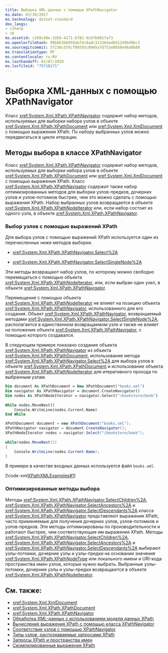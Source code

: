 ```yaml
---
title: Выборка XML-данных с помощью XPathNavigator
ms.date: 03/30/2017
ms.technology: dotnet-standard
dev_langs:
- csharp
- vb
ms.assetid: c268c49e-32b9-4171-b782-dcb7b065fa73
ms.openlocfilehash: 99b6b3b6959abf4c8adc313364ad641249bd9bc3
ms.sourcegitcommit: 5f236cd78cf09593c8945a7d753e0850e96a0b80
ms.translationtype: MT
ms.contentlocale: ru-RU
ms.lasthandoff: 01/07/2020
ms.locfileid: "75710171"
---
```

# <a name="select-xml-data-using-xpathnavigator"></a>Выборка XML-данных с помощью XPathNavigator
Класс <xref:System.Xml.XPath.XPathNavigator> содержит набор методов, используемых для выборки набора узлов в объекте <xref:System.Xml.XPath.XPathDocument> или <xref:System.Xml.XmlDocument> с помощью выражения XPath. По набору выбранных узлов можно передвигаться в цикле итерации.  
  
## <a name="xpathnavigator-selection-methods"></a>Методы выбора в классе XPathNavigator  
 Класс <xref:System.Xml.XPath.XPathNavigator> содержит набор методов, используемых для выборки набора узлов в объекте <xref:System.Xml.XPath.XPathDocument> или <xref:System.Xml.XmlDocument> с помощью выражения XPath. Класс <xref:System.Xml.XPath.XPathNavigator> содержит также набор оптимизированных методов для выборки узлов-предков, дочерних узлов и узлов-потомков быстрее, чем это можно сделать с помощью выражения XPath. Набор выбранных узлов возвращается в объекте <xref:System.Xml.XPath.XPathNodeIterator> или, если набор состоит из одного узла, в объекте <xref:System.Xml.XPath.XPathNavigator>.  
  
### <a name="selecting-nodes-using-xpath-expressions"></a>Выбор узлов с помощью выражений XPath  
 Для выбора узлов с помощью выражений XPath используется один из перечисленных ниже методов выборки.  
  
- <xref:System.Xml.XPath.XPathNavigator.Select%2A>  
  
- <xref:System.Xml.XPath.XPathNavigator.SelectSingleNode%2A>  
  
 Эти методы возвращают набор узлов, по которому можно свободно перемещаться с помощью объекта <xref:System.Xml.XPath.XPathNodeIterator>, или, если выбран один узел, в объекте <xref:System.Xml.XPath.XPathNavigator>.  
  
 Перемещение с помощью объекта <xref:System.Xml.XPath.XPathNodeIterator> не влияет на позицию объекта <xref:System.Xml.XPath.XPathNavigator>, использованного для его создания. Объект <xref:System.Xml.XPath.XPathNavigator>, возвращаемый методами <xref:System.Xml.XPath.XPathNavigator.SelectSingleNode%2A>, располагается в единственном возвращаемом узле и также не влияет на положение объекта <xref:System.Xml.XPath.XPathNavigator>, с помощью которого создавался.  
  
 В следующем примере показано создание объекта <xref:System.Xml.XPath.XPathNavigator> из объекта <xref:System.Xml.XPath.XPathDocument>, использование метода <xref:System.Xml.XPath.XPathNavigator.Select%2A> для выбора узлов в объекте <xref:System.Xml.XPath.XPathDocument> и использование объекта <xref:System.Xml.XPath.XPathNodeIterator> для итеративного прохода по выбранным узлам.  
  
```vb  
Dim document As XPathDocument = New XPathDocument("books.xml")  
Dim navigator As XPathNavigator = document.CreateNavigator()  
Dim nodes As XPathNodeIterator = navigator.Select("/bookstore/book")  
  
While nodes.MoveNext()  
    Console.WriteLine(nodes.Current.Name)  
End While  
```  
  
```csharp  
XPathDocument document = new XPathDocument("books.xml");  
XPathNavigator navigator = document.CreateNavigator();  
XPathNodeIterator nodes = navigator.Select("/bookstore/book");  
  
while(nodes.MoveNext())  
{  
    Console.WriteLine(nodes.Current.Name);  
}  
```  
  
 В примере в качестве входных данных используется файл `books.xml`.  
  
 [!code-xml[XPathXMLExamples#1](../../../../samples/snippets/xml/VS_Snippets_Data/XPathXMLExamples/XML/books.xml#1)]  
  
### <a name="optimized-selection-methods"></a>Оптимизированные методы выбора  
 Методы <xref:System.Xml.XPath.XPathNavigator.SelectChildren%2A>, <xref:System.Xml.XPath.XPathNavigator.SelectAncestors%2A> и <xref:System.Xml.XPath.XPathNavigator.SelectDescendants%2A> класса <xref:System.Xml.XPath.XPathNavigator> представляют выражения XPath, часто применяемые для получения дочерних узлов, узлов-потомков и узлов-предков. Эти методы оптимизированы по производительности и работают быстрее, чем соответствующие им выражения XPath. Методы <xref:System.Xml.XPath.XPathNavigator.SelectChildren%2A>, <xref:System.Xml.XPath.XPathNavigator.SelectAncestors%2A> и <xref:System.Xml.XPath.XPathNavigator.SelectDescendants%2A> выбирают узлы-потомки, дочерние узлы и узлы-предки на основании значения <xref:System.Xml.XPath.XPathNodeType> или локального имени и URI-кода пространства имен узлов, которые нужно выбрать. Выбранные узлы-потомки, дочерние узлы и узлы-предки возвращаются в объекте <xref:System.Xml.XPath.XPathNodeIterator>.  
  
## <a name="see-also"></a>См. также:

- <xref:System.Xml.XmlDocument>
- <xref:System.Xml.XPath.XPathDocument>
- <xref:System.Xml.XPath.XPathNavigator>
- [Обработка XML-данных с использованием модели данных XPath](../../../../docs/standard/data/xml/process-xml-data-using-the-xpath-data-model.md)
- [Вычисление выражения XPath с помощью класса XPathNavigator](../../../../docs/standard/data/xml/evaluate-xpath-expressions-using-xpathnavigator.md)
- [Соответствие узлов с помощью XPathNavigator](../../../../docs/standard/data/xml/matching-nodes-using-xpathnavigator.md)
- [Типы узлов, распознаваемые запросами XPath](../../../../docs/standard/data/xml/node-types-recognized-with-xpath-queries.md)
- [Запросы XPath и пространства имен](../../../../docs/standard/data/xml/xpath-queries-and-namespaces.md)
- [Скомпилированные выражения XPath](../../../../docs/standard/data/xml/compiled-xpath-expressions.md)
